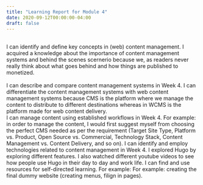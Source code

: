 ```yaml
---
title: "Learning Report for Module 4"
date: 2020-09-12T00:00:00-04:00
draft: false
---
```

 <br />I can identify and define key concepts in (web) content management. I acquired a knowledge about the importance of content management systems and behind the scenes scernerio because we, as readers never really think about what goes behind and how things are published to monetized. <br />
 <br />I can describe and compare content management systems in Week 4. I can differentiate the content management systems with web content management systems because CMS is the platform where we manage the content to distribute to different destinations whereas in WCMS is the platform made for web content delivery. <br />
I can manage content using established workflows in Week 4. For example: in order to manage the content, I would first suggest myself from choosing the perfect CMS needed as per the requirement (Target Site Type, Platform vs. Product, Open Source vs. Commercial, Technology Stack, Content Management vs. Content Delivery, and so on).
I can identify and employ technologies related to content management in Week 4. I explored Hugo by exploring different features. I also watched different youtube videos to see how people use Hugo in their day to day and work life.
I can find and use resources for self-directed learning. For example: For example: creating the final dummy website (creating menus, filign in pages). 
